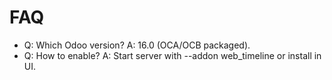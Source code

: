 # FAQ

- Q: Which Odoo version? A: 16.0 (OCA/OCB packaged).
- Q: How to enable? A: Start server with --addon web_timeline or install in UI.
